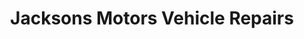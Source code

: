 ---
title: "Jacksons Motors Vehicle Repairs"
url: /horsforth/jacksons-motors-vehicle-repairs/
shop: Autowerkstatt
---